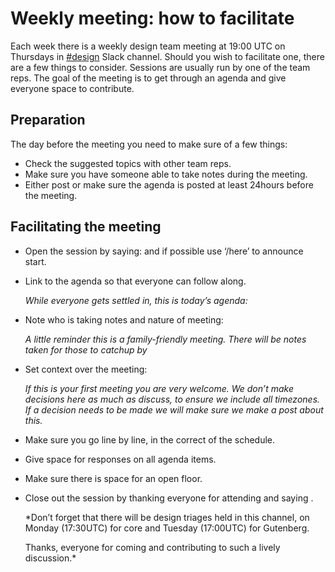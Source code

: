 # Weekly meeting: how to facilitate

Each week there is a weekly design team meeting at 19:00 UTC on Thursdays in [#design](https://make.wordpress.org/design/tag/design/) Slack channel. Should you wish to facilitate one, there are a few things to consider. Sessions are usually run by one of the team reps. The goal of the meeting is to get through an agenda and give everyone space to contribute.

## Preparation

The day before the meeting you need to make sure of a few things:

*   Check the suggested topics with other team reps.
*   Make sure you have someone able to take notes during the meeting.
*   Either post or make sure the agenda is posted at least 24hours before the meeting.

## Facilitating the meeting

*   Open the session by saying: and if possible use ‘/here’ to announce start.
*   Link to the agenda so that everyone can follow along.  
      
    *While everyone gets settled in, this is today’s agenda:*  
    
*   Note who is taking notes and nature of meeting:  
      
    *A little reminder this is a family-friendly meeting. There will be notes taken for those to catchup by*  
    
*   Set context over the meeting:  
      
    *If this is your first meeting you are very welcome. We don’t make decisions here as much as discuss, to ensure we include all timezones. If a decision needs to be made we will make sure we make a post about this.*  
    
*   Make sure you go line by line, in the correct of the schedule.
*   Give space for responses on all agenda items.
*   Make sure there is space for an open floor.
*   Close out the session by thanking everyone for attending and saying .  
      
    *Don’t forget that there will be design triages held in this channel, on Monday (17:30UTC) for core and Tuesday (17:00UTC) for Gutenberg.  
      
    Thanks, everyone for coming and contributing to such a lively discussion.*